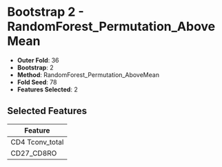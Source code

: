 # Bootstrap 2 - RandomForest_Permutation_AboveMean

- **Outer Fold**: 36
- **Bootstrap**: 2
- **Method**: RandomForest_Permutation_AboveMean
- **Fold Seed**: 78
- **Features Selected**: 2

## Selected Features

| Feature |
|---------|
| CD4 Tconv_total |
| CD27_CD8RO |
